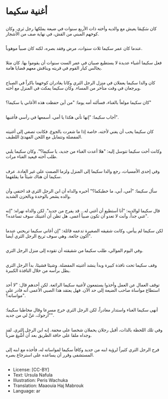 # أغنية سكيما

##
كان سَكِيمَا يعيش مع والديه وأخته ذات الأربع سنوات في ضيعة يملكها رجل ثري. وكان كوخهم المبني من القش، في نهاية صف من الأشجار.

##
عندما كان عمر سكيما ثلاث سنوات، مرض وفقد بصره، لكنه كان صبياً موهوباً.

##
فعل سكيما أشياء عديدة لا يستطيع صبيان في عمر الست سنوات أن يقوموا بها. كان مثلا يجالس كبار القوم في قريته ويناقش معهم قضايا هامة.

##
كان والدا سكيما يعملان في منزل الرجل الثري وكانا يغادران كوخهما باكراً في الصباح ويرجعان في وقت متأخر من المساء. وكان سكيما يمكث في المنزل مع أخته.

##
كان سكيما مولعاً بالغناء، فسألته أمه يوما: "من أين حفظت هذه الأغاني يا سكيما؟"

##
أجاب سكيما: "إنها تأتي هكذا يا أمي، أسمعها في رأسي فأغنيها".

##
كان سكيما يحب أن يغني لأخته، خاصة إذا ما شعرت بالجوع. فكانت تصغي إلى أغنيته المفضلة وتتمايل مع اللحن المهدئ اللطيف.

##
وكانت أخت سكيما تتوسل إليه: "هلا أعدت الغناء من جديد، يا سكيما؟". وكان سكيما يلبي طلب أخته فيعيد الغناء مرات.

##
وفي إحدى الأمسيات، رجع والدا سكيما إلى المنزل ولزما الصمت على غير العادة. عرف سكيما أن هناك شيئاً ما يقلقهما.

##
سأل سكيما: "أمي، أبي، ما خطبكما؟" أخبره والداه أن ابن الرجل الثري قد اختفى وأن والده يشعر بالوحدة وبالحزن الشديد.

##
قال سكيما لوالديه: "أنا أستطيع أن أغني له... قد يفرح من جديد". لكن والداه نهراه: "إنه غني جداً، وأنت لا تعدو أن تكون صبياً أعمى. هل تظن أن أغنيتك سوف تساعده؟".

##
لكن سكيما لم ييأس، وكانت شقيقه الصغيرة تدعمه قائلة: "إن أغاني سكيما تريحني عندما أكون جائعة. وهي سوف تريح الرجل الثري أيضا".

##
وفي اليوم الموالي، طلب سكيما من شقيقته أن تقوده إلى منزل الرجل الثري.

##
وقف سكيما تحت نافذة كبيرة وبدأ ينشد أغنيته المفضلة. وشيئا فشيئا، بدأ الرجل الثري يطل برأسه من خلال النافذة الكبيرة.

##
توقف العمال عن العمل وأخذوا يستمعون لأغنية سكيما الرائعة. لكن أحدهم قال: "لا أحد استطاع مواساة صاحب الضيعة إلى حد الآن. فهل يعتقد هذا الصبي الأعمى أنه قادر على مواساته؟".

##
أنهى سكيما الغناء واستدار مغادراً، لكن الرجل الثري خرج مسرعا وقال مخاطبا سكيما: "أرجوك، غنِّ لي من جديد".

##
وفي تلك اللحظة بالذات، أقبل رجلان يحملان شخصا على محفة. إنه ابن الرجل الثري. لقد وجداه ملقا على حافة الطريق بعد أن أُشْبِعَ ضرباً.

##
فرح الرجل الثري كثيراً لرؤية ابنه من جديد وكافأ سكيما لمواساته له، فأخذه مع ابنه إلى المستشفى وقرر أن يساعده على استرجاع بصره.

##
* License: [CC-BY]
* Text: Ursula Nafula
* Illustration: Peris Wachuka
* Translation: Maaouia Haj Mabrouk
* Language: ar
